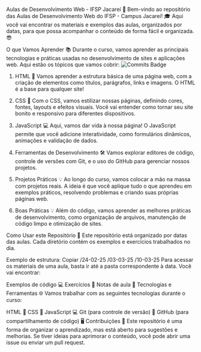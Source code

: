 Aulas de Desenvolvimento Web - IFSP Jacareí 🚀
Bem-vindo ao repositório das Aulas de Desenvolvimento Web do IFSP - Campus Jacareí! 🎓 Aqui você vai encontrar os materiais e exemplos das aulas, organizados por datas, para que possa acompanhar o conteúdo de forma fácil e organizada. 😎

O que Vamos Aprender 📚
Durante o curso, vamos aprender as principais tecnologias e práticas usadas no desenvolvimento de sites e aplicações web. Aqui estão os tópicos que vamos cobrir:
![Commits Badge](https://img.shields.io/github/commit-activity/c/IsaqueES/Desenvolvimento-Web)



1. HTML 📝
Vamos aprender a estrutura básica de uma página web, com a criação de elementos como títulos, parágrafos, links e imagens. O HTML é a base para qualquer site!

2. CSS 🎨
Com o CSS, vamos estilizar nossas páginas, definindo cores, fontes, layouts e efeitos visuais. Você vai entender como tornar seu site bonito e responsivo para diferentes dispositivos.

3. JavaScript 💻
Aqui, vamos dar vida à nossa página! O JavaScript permite que você adicione interatividade, como formulários dinâmicos, animações e validação de dados.

4. Ferramentas de Desenvolvimento 🛠️
Vamos explorar editores de código, controle de versões com Git, e o uso do GitHub para gerenciar nossos projetos.

5. Projetos Práticos 💡
Ao longo do curso, vamos colocar a mão na massa com projetos reais. A ideia é que você aplique tudo o que aprendeu em exemplos práticos, resolvendo problemas e criando suas próprias páginas web.

6. Boas Práticas 💡
Além do código, vamos aprender as melhores práticas de desenvolvimento, como organização de arquivos, manutenção de código limpo e otimização de sites.

Como Usar este Repositório 🔧
Este repositório está organizado por datas das aulas. Cada diretório contém os exemplos e exercícios trabalhados no dia.

Exemplo de estrutura:
Copiar
/24-02-25
/03-03-25
/10-03-25
Para acessar os materiais de uma aula, basta ir até a pasta correspondente à data. Você vai encontrar:

Exemplos de código 💻
Exercícios 📝
Notas de aula 📑
Tecnologias e Ferramentas 🌐
Vamos trabalhar com as seguintes tecnologias durante o curso:

HTML 📝
CSS 🎨
JavaScript 💻
Git (para controle de versão) 🔧
GitHub (para compartilhamento de código) 🖥️
Contribuições 🤝
Este repositório é uma forma de organizar o aprendizado, mas está aberto para sugestões e melhorias. Se tiver ideias para aprimorar o conteúdo, você pode abrir uma issue ou enviar um pull request.
